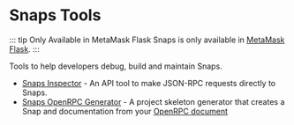 # Snaps Tools

::: tip Only Available in MetaMask Flask
Snaps is only available in [MetaMask Flask](https://metamask.io/flask).
:::

Tools to help developers debug, build and maintain Snaps.

- [Snaps Inspector](https://inspector.open-rpc.org/?request[jsonrpc]=2.0&request[method]=confirm&request[params][0]=hello&request[params][1]=more&request[params][2]=lorem%20ipsum&request[id]=0&url=npm:@metamask/test-snap-confirm&customTransport[type]=plugin&customTransport[name]=Snaps&customTransport[transport][type]=postmessageiframe&customTransport[transport][name]=PostMessageIframe&customTransport[uri]=https://xops.github.io/inspector-snaps-transport/) - An API tool to make JSON-RPC requests directly to Snaps.
- [Snaps OpenRPC Generator](https://github.com/xops/snaps-openrpc-generator) - A project skeleton generator that creates a Snap and documentation from your [OpenRPC document](https://spec.open-rpc.org/#openrpc-document)